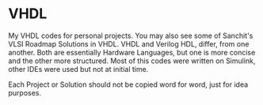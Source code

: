 # VHDL
My VHDL codes for personal projects. You may also see some of Sanchit's VLSI Roadmap Solutions in VHDL.
VHDL and Verilog HDL, differ, from one another.
Both are essentially Hardware Languages, but one is more concise and the other more structured.
Most of this codes were written on Simulink, other IDEs were used but not at initial time.

Each Project or Solution should not be copied word for word, just for idea purposes.
